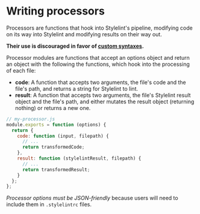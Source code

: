 # Writing processors

Processors are functions that hook into Stylelint's pipeline, modifying code on its way into Stylelint and modifying results on their way out.

**Their use is discouraged in favor of [custom syntaxes](syntaxes.md).**

Processor modules are functions that accept an options object and return an object with the following the functions, which hook into the processing of each file:

- **code**: A function that accepts two arguments, the file's code and the file's path, and returns a string for Stylelint to lint.
- **result**: A function that accepts two arguments, the file's Stylelint result object and the file's path, and either mutates the result object (returning nothing) or returns a new one.

```js
// my-processor.js
module.exports = function (options) {
  return {
    code: function (input, filepath) {
      // ...
      return transformedCode;
    },
    result: function (stylelintResult, filepath) {
      // ...
      return transformedResult;
    }
  };
};
```

_Processor options must be JSON-friendly_ because users will need to include them in `.stylelintrc` files.
